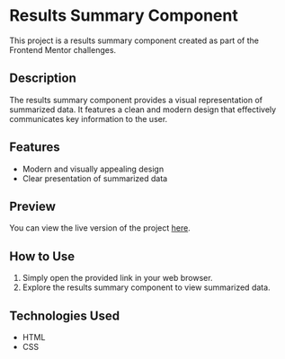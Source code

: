 # Results Summary Component

This project is a results summary component created as part of the Frontend Mentor challenges.

## Description

The results summary component provides a visual representation of summarized data. It features a clean and modern design that effectively communicates key information to the user.

## Features

- Modern and visually appealing design
- Clear presentation of summarized data

## Preview

You can view the live version of the project [here](https://ahmedmahmoudmmd.github.io/Frontend-mentor-p1/).

## How to Use

1. Simply open the provided link in your web browser.
2. Explore the results summary component to view summarized data.

## Technologies Used

- HTML
- CSS



